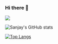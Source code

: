 ### Hi there 👋

![](https://visitor-badge.glitch.me/badge?page_id=sanjayovs.sanjayovs)



<!--
**sanjayovs/sanjayovs** is a ✨ _special_ ✨ repository because its `README.md` (this file) appears on your GitHub profile.

Here are some ideas to get you started:

- 🔭 I’m currently working on ...
- 🌱 I’m currently learning ...
- 👯 I’m looking to collaborate on ...
- 🤔 I’m looking for help with ...
- 💬 Ask me about ...
- 📫 How to reach me: ...
- 😄 Pronouns: ...
- ⚡ Fun fact: ...
-->


![Sanjay's GitHub stats](https://github-readme-stats.vercel.app/api?username=sanjayovs&count_private=true&show_icons=true&theme=radical&show_owner=false)

[![Top Langs](https://github-readme-stats.vercel.app/api/top-langs/?username=sanjayovs&langs_count=8)](https://github.com/sanjayovs/github-readme-stats)
